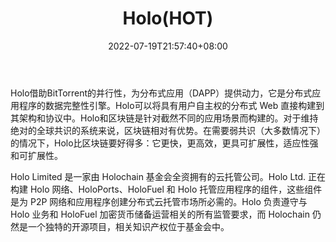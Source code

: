 ﻿---
weight: 
title: "Holo(HOT)"
description: "Holo借助BitTorrent的并行性，为分布式应用（DAPP）提供动力，它是分布式应用程序的数据完整性引擎"
date: 2022-07-19T21:57:40+08:00
lastmod: 2022-07-19T16:45:40+08:00
draft: false
authors: ["浮尘"]
featuredImage: "holohot.webp"
link: "https://holo.host/"
tags: ["数字代币","Holo(HOT)"]
categories: ["navigation"]
navigation: ["数字代币"]
lightgallery: true
toc: true
pinned: false
recommend: false
recommend1: false
---
Holo借助BitTorrent的并行性，为分布式应用（DAPP）提供动力，它是分布式应用程序的数据完整性引擎。Holo可以将具有用户自主权的分布式 Web 直接构建到其架构和协议中。Holo和区块链是针对截然不同的应用场景而构建的。对于维持绝对的全球共识的系统来说，区块链相对有优势。在需要弱共识（大多数情况下）的情况下，Holo比区块链要好得多：它更快，更高效，更具可扩展性，适应性强和可扩展性。

Holo Limited 是一家由 Holochain 基金会全资拥有的云托管公司。Holo Ltd. 正在构建 Holo 网络、HoloPorts、HoloFuel 和 Holo 托管应用程序的组件，这些组件是为 P2P 网络和应用程序创建分布式云托管市场所必需的。Holo 负责遵守与 Holo 业务和 HoloFuel 加密货币储备运营相关的所有监管要求，而 Holochain 仍然是一个独特的开源项目，相关知识产权位于基金会中。